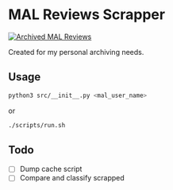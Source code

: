 # MAL Reviews Scrapper

[![Archived MAL Reviews](https://github.com/EOussama/mal-reviews-scrapper/actions/workflows/action.yml/badge.svg?branch=main)](https://github.com/EOussama/mal-reviews-scrapper/actions/workflows/action.yml)

Created for my personal archiving needs.

## Usage

```sh
python3 src/__init__.py <mal_user_name>
```

or

```sh
./scripts/run.sh
```

## Todo

- [ ] Dump cache script
- [ ] Compare and classify scrapped